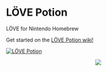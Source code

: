 # LÖVE Potion
LÖVE for Nintendo Homebrew

Get started on the [LÖVE Potion wiki!](https://lovebrew.org)

[![LÖVE Potion](https://github.com/lovebrew/LovePotion/actions/workflows/build.yml/badge.svg)](https://github.com/lovebrew/LovePotion/actions/workflows/build.yml)

<div align='center'>
  <img src="https://i.imgur.com/qf9wDlA.png"></img>
</div>
